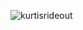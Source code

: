 ![kurtisrideout](https://github.com/kurtisrideout/kurtisrideout.github.io/assets/146127759/269030b5-4e7f-41bd-922b-4e5547dc2b8c)
